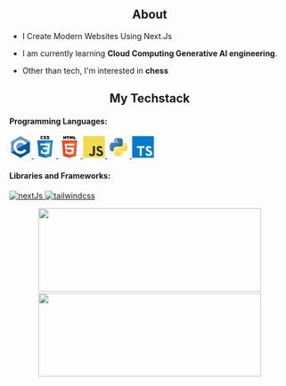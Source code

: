 <h2 align="center">About</h2>
<p align="center">

-  I Create Modern Websites Using Next.Js

-  I am currently learning **Cloud Computing Generative AI engineering**.

-  Other than tech, I'm interested in **chess**

</p>

<h2 align="center"> My Techstack </h2>
<p align="center">
  <h4 align="left">Programming Languages:</h4>
<p align="left"> 
  <a href="https://www.cprogramming.com/" target="_blank" rel="noreferrer"> <img src="https://raw.githubusercontent.com/devicons/devicon/master/icons/c/c-original.svg" alt="c" width="40" height="40"/> </a> 
  <a href="https://www.w3schools.com/css/" target="_blank" rel="noreferrer"> <img src="https://raw.githubusercontent.com/devicons/devicon/master/icons/css3/css3-original-wordmark.svg" alt="css3" width="40" height="40"/>  
  <a href="https://www.w3.org/html/" target="_blank" rel="noreferrer"> <img src="https://raw.githubusercontent.com/devicons/devicon/master/icons/html5/html5-original-wordmark.svg" alt="html5" width="40" height="40"/> </a>  
  <a href="https://developer.mozilla.org/en-US/docs/Web/JavaScript" target="_blank" rel="noreferrer"> <img src="https://raw.githubusercontent.com/devicons/devicon/master/icons/javascript/javascript-original.svg" alt="javascript" width="40" height="40"/> </a> 
  <a href="https://www.python.org" target="_blank" rel="noreferrer"> <img src="https://raw.githubusercontent.com/devicons/devicon/master/icons/python/python-original.svg" alt="python" width="40" height="40"/> </a> 
    <a href="https://www.typescriptlang.org/" target="_blank" rel="noreferrer"> <img src="https://raw.githubusercontent.com/devicons/devicon/master/icons/typescript/typescript-original.svg" alt="typescript" width="40" height="40"/> </a>

<h4 align="left">Libraries and Frameworks:</h4>
   <a href="/" target="_blank" rel="noreferrer"> <img src="https://cdn.jsdelivr.net/gh/devicons/devicon/icons/nextjs/nextjs-original.svg" alt="nextJs" width="40" height="40"/> </a> 
   <a href="/" target="_blank" rel="noreferrer"> <img src="https://cdn.jsdelivr.net/gh/devicons/devicon/icons/tailwindcss/tailwindcss-original.svg" alt="tailwindcss" width="40" height="40"/> </a> 
</p>

<div align="center">
  <img src="https://github-readme-stats.vercel.app/api?username=cr33p1ngp4ck3t&theme=dracula&show_icons=true&hide_border=true&count_private=false" width="400" height="150">
  <img src="https://github-readme-stats.vercel.app/api/top-langs/?username=cr33p1ngp4ck3t&theme=dracula&show_icons=true&hide_border=true&layout=compact" width="400" height="150">
</div>

